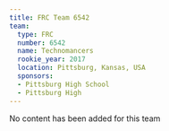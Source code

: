 ```yaml
---
title: FRC Team 6542
team:
  type: FRC
  number: 6542
  name: Technomancers
  rookie_year: 2017
  location: Pittsburg, Kansas, USA
  sponsors:
  - Pittsburg High School
  - Pittsburg High
---
```


No content has been added for this team